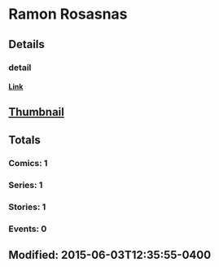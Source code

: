 # Ramon  Rosasnas 
## Details
### detail
#### [Link](http://marvel.com/comics/creators/12751/ramon_rosasnas?utm_campaign=apiRef&utm_source=225578a89fc76f3d20fbffda5d17a88d)
## [Thumbnail](http://i.annihil.us/u/prod/marvel/i/mg/b/40/image_not_available.jpg)
## Totals
### Comics: 1
### Series: 1
### Stories: 1
### Events: 0
## Modified: 2015-06-03T12:35:55-0400